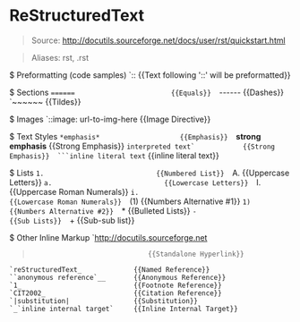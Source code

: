 # ReStructuredText

> Source: http://docutils.sourceforge.net/docs/user/rst/quickstart.html

> Aliases: rst, .rst

$ Preformatting (code samples)
    `::                            {{Text following '::' will be preformatted}} 

$ Sections
    `======                        {{Equals}} 
    `------                        {{Dashes}} 
    `~~~~~~                        {{Tildes}} 

$ Images
    `::image: url-to-img-here      {{Image Directive}} 

$ Text Styles
    `*emphasis*                    {{Emphasis}} 
    `**strong emphasis**           {{Strong Emphasis}} 
    ``interpreted text`            {{Strong Emphasis}} 
    ```inline literal text``       {{inline literal text}} 

$ Lists
    `1.                            {{Numbered List}} 
    `A.                            {{Uppercase Letters}} 
    `a.                            {{Lowercase Letters}} 
    `I.                            {{Uppercase Roman Numerals}} 
    `i.                            {{Lowercase Roman Numerals}} 
    `(1)                           {{Numbers Alternative #1}} 
    `1)                            {{Numbers Alternative #2}} 
    `*                             {{Bulleted Lists}} 
    `-                             {{Sub Lists}} 
    `+                             {{Sub-sub list}} 

$ Other Inline Markup
    `http://docutils.sourceforge.net
>                                  {{Standalone Hyperlink}} 
    `reStructuredText_             {{Named Reference}} 
    ``anonymous reference`__       {{Anonymous Reference}} 
    `1_                            {{Footnote Reference}} 
    `CIT2002_                      {{Citation Reference}} 
    `|substitution|                {{Substitution}} 
    `_`inline internal target`     {{Inline Internal Target}} 

